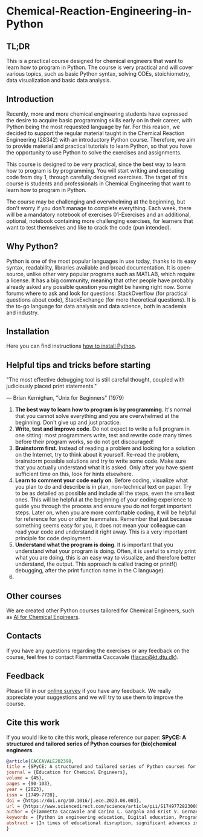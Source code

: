 # Chemical-Reaction-Engineering-in-Python

## TL;DR
This is a practical course designed for chemical engineers that want to learn how to program in Python. The course is very practical and will cover various topics, such as basic Python syntax, solving ODEs, stoichiometry, data visualization and basic data analysis.

## Introduction
Recently, more and more chemical engineering students have expressed the desire to acquire basic programming skills early on in their career, with Python being the most requested language by far. For this reason, we decided to support the regular material taught in the Chemical Reaction Engineering (28342) with an introductory Python course. Therefore, we aim to provide material and practical tutorials to learn Python, so that you have the opportunity to use Python to solve the exercises and assignments.

This course is designed to be very practical, since the best way to learn how to program is by programming. You will start writing and executing code from day 1, through carefully designed exercises. The target of this course is students and professionals in Chemical Engineering that want to learn how to program in Python.

The course may be challenging and overwhelming at the beginning, but don't worry if you don't manage to complete everything. Each week, there will be a mandatory notebook of exercises 01-Exercises and an additional, optional, notebook containing more challenging exercises, for learners that want to test themselves and like to crack the code (pun intended).

## Why Python?
Python is one of the most popular languages in use today, thanks to its easy syntax, readability, libraries available and broad documentation. It is open-source, unlike other very popular programs such as MATLAB, which require a license. It has a big community, meaning that other people have probably already asked any possible question you might be having right now. Some forums where to ask and look for questions: StackOverflow (for practical questions about code), StackExchange (for more theoretical questions). It is the to-go language for data analysis and data science, both in academia and industry.

## Installation
Here you can find instructions [how to install Python](Chemical-Reaction-Engineering-in-Python/installation_instructions.docx).

## Helpful tips and tricks before starting
"The most effective debugging tool is still careful thought, coupled with judiciously placed print statements."

— Brian Kernighan, "Unix for Beginners" (1979)

1. **The best way to learn how to program is by programming**. It's normal that you cannot solve everything and you are overwhelmed at the beginning. Don't give up and just practice.
2. **Write, test and improve code**. Do not expect to write a full program in one sitting: most programmers write, test and rewrite code many times before their program works, so do not get discouraged!
3. **Brainstorm first**. Instead of reading a problem and looking for a solution on the Internet, try to think about it yourself. Re-read the problem, brainstorm possible solutions and try to write some code. Make sure that you actually understand what it is asked. Only after you have spent sufficient time on this, look for hints elsewhere.
4. **Learn to comment your code early on**. Before coding, visualize what you plan to do and describe is in plan, non-technical text on paper. Try to be as detailed as possible and include all the steps, even the smallest ones. This will be helpful at the beginning of your coding experience to guide you through the process and ensure you do not forget important steps. Later on, when you are more comfortable coding, it will be helpful for reference for you or other teammates. Remember that just because something seems easy for you, it does not mean your colleague can read your code and understand it right away. This is a very important principle for code deployment.
5. **Understand what the program is doing**. It is important that you understand what your program is doing. Often, it is useful to simply print what you are doing, this is an easy way to visualize, and therefore better understand, the output. This approach is called tracing or printf() debugging, after the print function name in the C language).
6. 
## Other courses
We are created other Python courses tailored for Chemical Engineers, such as [AI for Chemical Engineers](https://github.com/FiammettaC/AI-for-Chemical-Engineers).

## Contacts
If you have any questions regarding the exercises or any feedback on the course, feel free to contact Fiammetta Caccavale (fiacac@kt.dtu.dk).

## Feedback
Please fill in our [online survey](https://forms.gle/xJ1uJc94G9c7YUtJ7) if you have any feedback. We really appreciate your suggestions and we will try to use them to improve the course.

## Cite this work
If you would like to cite this work, please reference our paper: **SPyCE: A structured and tailored series of Python courses for (bio)chemical engineers**.
```bibtex
@article{CACCAVALE202390,
title = {SPyCE: A structured and tailored series of Python courses for (bio)chemical engineers},
journal = {Education for Chemical Engineers},
volume = {45},
pages = {90-103},
year = {2023},
issn = {1749-7728},
doi = {https://doi.org/10.1016/j.ece.2023.08.003},
url = {https://www.sciencedirect.com/science/article/pii/S1749772823000404},
author = {Fiammetta Caccavale and Carina L. Gargalo and Krist V. Gernaey and Ulrich Krühne},
keywords = {Python in engineering education, Digital education, Programming in engineering curriculum, Artificial Intelligence},
abstract = {In times of educational disruption, significant advances in adopting digitalization strategies have been accelerated. In this transformation climate, engineers should be adequately educated to face the challenges and acquire the new skills imposed by Industry 4.0. Among these, one of the most highly requested tools is Python. To tackle these aspects, this work establishes a pedagogical framework to teach Python to chemical engineers. This is achieved through a hands-on series of Python courses (sPyCE), covering topics as chemical reaction engineering and machine learning. Part of the series has been embedded in the curriculum of a Bachelor’s-level course at the Technical University of Denmark (DTU). Overall, students found the course to be useful; using Python, they solved systems of differential equations, mass and energy balances, set stoichiometric tables, regressions, simulations and more. Motivated by the large applicability and relevance of the covered topics, sPyCE is made publicly available on GitHub.}
}
```
